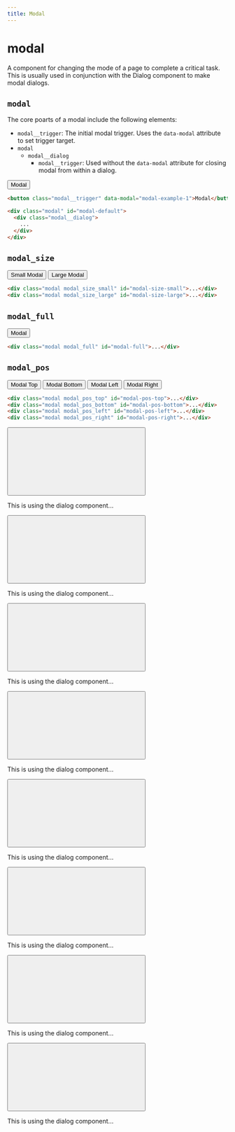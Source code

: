 ```yaml
---
title: Modal
---
```


# modal

<p class="text_lead">A component for changing the mode of a page to complete a critical task. This is usually used in conjunction with the Dialog component to make modal dialogs.</p>

## `modal`

The core poarts of a modal include the following elements:

* `modal__trigger`: The initial modal trigger. Uses the `data-modal` attribute to set trigger target.
* `modal`
  * `modal__dialog`
    * `modal__trigger`: Used without the `data-modal` attribute for closing modal from within a dialog.

<div class="demo">
  <div class="demo__render">
    <button class="modal__trigger button button_color_primary" data-modal="modal-default">Modal</button>
  </div>
  <div class="demo__code">

```html
<button class="modal__trigger" data-modal="modal-example-1">Modal</button>

<div class="modal" id="modal-default">
  <div class="modal__dialog">
    ...
  </div>
</div>
```

  </div>
</div>

## `modal_size`

<div class="demo">
  <div class="demo__render">
    <button class="modal__trigger button button_color_primary" data-modal="modal-size-small">Small Modal</button>
    <button class="modal__trigger button button_color_primary" data-modal="modal-size-large">Large Modal</button>
  </div>
  <div class="demo__code">

```html
<div class="modal modal_size_small" id="modal-size-small">...</div>
<div class="modal modal_size_large" id="modal-size-large">...</div>
```

  </div>
</div>

## `modal_full`

<div class="demo">
  <div class="demo__render">
    <button class="modal__trigger button button_color_primary" data-modal="modal-full">Modal</button>
  </div>
  <div class="demo__code">

```html
<div class="modal modal_full" id="modal-full">...</div>
```

  </div>
</div>

## `modal_pos`

<div class="demo">
  <div class="demo__render">
    <button class="modal__trigger button button_color_primary" data-modal="modal-pos-top">Modal Top</button>
    <button class="modal__trigger button button_color_primary" data-modal="modal-pos-bottom">Modal Bottom</button>
    <button class="modal__trigger button button_color_primary" data-modal="modal-pos-left">Modal Left</button>
    <button class="modal__trigger button button_color_primary" data-modal="modal-pos-right">Modal Right</button>
  </div>
  <div class="demo__code">

```html
<div class="modal modal_pos_top" id="modal-pos-top">...</div>
<div class="modal modal_pos_bottom" id="modal-pos-bottom">...</div>
<div class="modal modal_pos_left" id="modal-pos-left">...</div>
<div class="modal modal_pos_right" id="modal-pos-right">...</div>
```

  </div>
</div>

<!-- Modal Markup -->

<div class="modal" id="modal-default">
  <div class="modal__dialog dialog">
    <button class="modal__trigger dialog__close icon-action icon-action_color_fade">
      <svg role="img" class="icon">
        <use xlink:href="#x"></use>
      </svg>
    </button>
    <div class="dialog__body">
      <p>This is using the dialog component...</p>
    </div>
  </div>
</div>

<div class="modal modal_size_small" id="modal-size-small">
  <div class="modal__dialog dialog">
    <button class="modal__trigger dialog__close icon-action icon-action_color_fade">
      <svg role="img" class="icon">
        <use xlink:href="#x"></use>
      </svg>
    </button>
    <div class="dialog__body">
      <p>This is using the dialog component...</p>
    </div>
  </div>
</div>

<div class="modal modal_size_large" id="modal-size-large">
  <div class="modal__dialog dialog">
    <button class="modal__trigger dialog__close icon-action icon-action_color_fade">
      <svg role="img" class="icon">
        <use xlink:href="#x"></use>
      </svg>
    </button>
    <div class="dialog__body">
      <p>This is using the dialog component...</p>
    </div>
  </div>
</div>

<div class="modal modal_full" id="modal-full">
  <div class="modal__dialog dialog">
    <button class="modal__trigger dialog__close icon-action icon-action_color_fade">
      <svg role="img" class="icon">
        <use xlink:href="#x"></use>
      </svg>
    </button>
    <div class="dialog__body">
      <p>This is using the dialog component...</p>
    </div>
  </div>
</div>

<!-- #modal_pos -->

<div class="modal modal_pos_top" id="modal-pos-top">
  <div class="modal__dialog dialog">
    <button class="modal__trigger dialog__close icon-action icon-action_color_fade">
      <svg role="img" class="icon">
        <use xlink:href="#x"></use>
      </svg>
    </button>
    <div class="dialog__body">
      <p>This is using the dialog component...</p>
    </div>
  </div>
</div>

<div class="modal modal_pos_bottom" id="modal-pos-bottom">
  <div class="modal__dialog dialog">
    <button class="modal__trigger dialog__close icon-action icon-action_color_fade">
      <svg role="img" class="icon">
        <use xlink:href="#x"></use>
      </svg>
    </button>
    <div class="dialog__body">
      <p>This is using the dialog component...</p>
    </div>
  </div>
</div>

<div class="modal modal_pos_left" id="modal-pos-left">
  <div class="modal__dialog dialog">
    <button class="modal__trigger dialog__close icon-action icon-action_color_fade">
      <svg role="img" class="icon">
        <use xlink:href="#x"></use>
      </svg>
    </button>
    <div class="dialog__body">
      <p>This is using the dialog component...</p>
    </div>
  </div>
</div>

<div class="modal modal_pos_right" id="modal-pos-right">
  <div class="modal__dialog dialog">
    <button class="modal__trigger dialog__close icon-action icon-action_color_fade">
      <svg role="img" class="icon">
        <use xlink:href="#x"></use>
      </svg>
    </button>
    <div class="dialog__body">
      <p>This is using the dialog component...</p>
    </div>
  </div>
</div>
